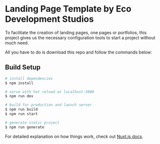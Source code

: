 # Landing Page Template by Eco Development Studios

To facilitate the creation of landing pages, one pages or portfolios, this project gives us the necessary configuration tools to start a project without much need.

All you have to do is download this repo and follow the commands below:

## Build Setup

```bash
# install dependencies
$ npm install

# serve with hot reload at localhost:3000
$ npm run dev

# build for production and launch server
$ npm run build
$ npm run start

# generate static project
$ npm run generate
```

For detailed explanation on how things work, check out [Nuxt.js docs](https://nuxtjs.org).
